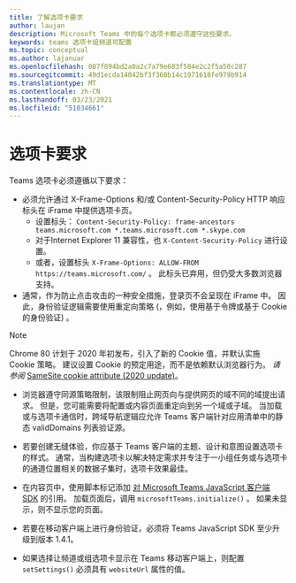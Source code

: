 ```yaml
---
title: 了解选项卡要求
author: laujan
description: Microsoft Teams 中的每个选项卡都必须遵守这些要求。
keywords: teams 选项卡组频道可配置
ms.topic: conceptual
ms.author: lajanuar
ms.openlocfilehash: 087f894bd2a0a2c7a79e683f504e2c2f5a50c287
ms.sourcegitcommit: 49d1ecda14042bf3f368b14c1971618fe979b914
ms.translationtype: MT
ms.contentlocale: zh-CN
ms.lasthandoff: 03/23/2021
ms.locfileid: "51034661"
---
```

# <a name="tab-requirements"></a>选项卡要求

Teams 选项卡必须遵循以下要求：

* 必须允许通过 X-Frame-Options 和/或 Content-Security-Policy HTTP 响应标头在 iFrame 中提供选项卡页。
  * 设置标头： `Content-Security-Policy: frame-ancestors teams.microsoft.com *.teams.microsoft.com *.skype.com`
  * 对于Internet Explorer 11 兼容性，也 `X-Content-Security-Policy` 进行设置。
  * 或者，设置标头 `X-Frame-Options: ALLOW-FROM https://teams.microsoft.com/` 。 此标头已弃用，但仍受大多数浏览器支持。
* 通常，作为防止点击攻击的一种安全措施，登录页不会呈现在 iFrame 中。 因此，身份验证逻辑需要使用重定向策略 (，例如，使用基于令牌或基于 Cookie 的身份验证) 。

> [!NOTE]
> Chrome 80 计划于 2020 年初发布，引入了新的 Cookie 值，并默认实施 Cookie 策略。 建议设置 Cookie 的预定用途，而不是依赖默认浏览器行为。 *请参阅* [SameSite cookie attribute (2020 update)](../../resources/samesite-cookie-update.md)。

* 浏览器遵守同源策略限制，该限制阻止网页向与提供网页的域不同的域提出请求。 但是，您可能需要将配置或内容页面重定向到另一个域或子域。 当加载或与选项卡通信时，跨域导航逻辑应允许 Teams 客户端针对应用清单中的静态 validDomains 列表验证源。

* 若要创建无缝体验，你应基于 Teams 客户端的主题、设计和意图设置选项卡的样式。 通常，当构建选项卡以解决特定需求并专注于一小组任务或与选项卡的通道位置相关的数据子集时，选项卡效果最佳。

* 在内容页中，使用脚本标记添加 [对 Microsoft Teams JavaScript 客户端 SDK](/javascript/api/overview/msteams-client) 的引用。 加载页面后，调用 `microsoftTeams.initialize()` 。 如果未显示，则不显示您的页面。

* 若要在移动客户端上进行身份验证，必须将 Teams JavaScript SDK 至少升级到版本 1.4.1。

* 如果选择让频道或组选项卡显示在 Teams 移动客户端上，则配置 `setSettings()` 必须具有 `websiteUrl` 属性的值。